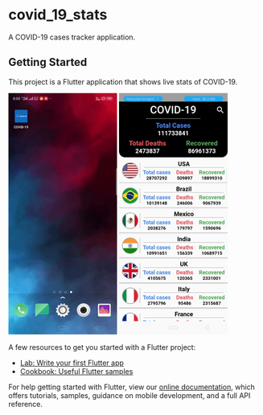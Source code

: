 # covid_19_stats

A COVID-19 cases tracker application.

## Getting Started

This project is a Flutter application that shows live stats of COVID-19.

![Alt Text](Demo/giphy1.gif)
![Alt Text](Demo/giphy2.gif)

A few resources to get you started with a Flutter project:

- [Lab: Write your first Flutter app](https://flutter.dev/docs/get-started/codelab)
- [Cookbook: Useful Flutter samples](https://flutter.dev/docs/cookbook)

For help getting started with Flutter, view our
[online documentation](https://flutter.dev/docs), which offers tutorials,
samples, guidance on mobile development, and a full API reference.

 
